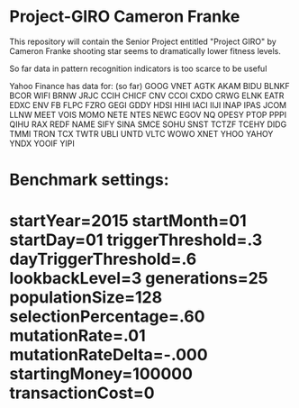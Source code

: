 # Project-GIRO Cameron Franke

This repository will contain the Senior Project entitled "Project GIRO" by Cameron Franke
shooting star seems to dramatically lower fitness levels.

So far data in pattern recognition indicators is too scarce to be useful

Yahoo Finance has data for: (so far)
GOOG
VNET
AGTK
AKAM
BIDU
BLNKF
BCOR
WIFI
BRNW
JRJC
CCIH
CHICF
CNV
CCOI
CXDO
CRWG
ELNK
EATR
EDXC
ENV
FB
FLPC
FZRO
GEGI
GDDY
HDSI
HIHI
IACI
IIJI
INAP
IPAS
JCOM
LLNW
MEET
VOIS
MOMO
NETE
NTES
NEWC
EGOV
NQ
OPESY
PTOP
PPPI
QIHU
RAX
REDF
NAME
SIFY
SINA
SMCE
SOHU
SNST
TCTZF
TCEHY
DIDG
TMMI
TRON
TCX
TWTR
UBLI
UNTD
VLTC
WOWO
XNET
YHOO
YAHOY
YNDX
YOOIF
YIPI


Benchmark settings:
====================
startYear=2015
startMonth=01
startDay=01
triggerThreshold=.3
dayTriggerThreshold=.6
lookbackLevel=3
generations=25
populationSize=128
selectionPercentage=.60
mutationRate=.01
mutationRateDelta=-.000
startingMoney=100000
transactionCost=0
====================